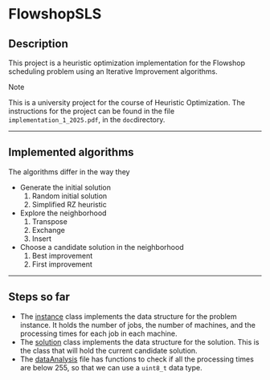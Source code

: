 # FlowshopSLS

## Description
This project is a heuristic optimization implementation for the Flowshop scheduling problem using an Iterative Improvement algorithms.
> [!Note]
> This is a university project for the course of Heuristic Optimization. The instructions for the project can be found in the file `implementation_1_2025.pdf`, in the `doc`directory.

---
## Implemented algorithms
The algorithms differ in the way they
- Generate the initial solution
  1. Random initial solution
  2. Simplified RZ heuristic
- Explore the neighborhood
  1. Transpose
  2. Exchange
  3. Insert
- Choose a candidate solution in the neighborhood
  1. Best improvement
  2. First improvement

---
## Steps so far
- The [instance](./src/include) class implements the data structure for the problem instance. It holds the number of jobs, 
the number of machines, and the processing times for each job in each machine.
- The [solution](./src/include) class implements the data structure for the solution. This is the class that will hold the current candidate solution.
- The [dataAnalysis](./src/include) file has functions to check if all the processing times are below 255, so that we can use a `uint8_t` data type.